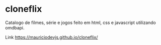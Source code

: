 # cloneflix
Catalogo de filmes, série e jogos feito em html, css e javascript utilizando omdbapi.

Link https://mauriciodevjs.github.io/cloneflix/
